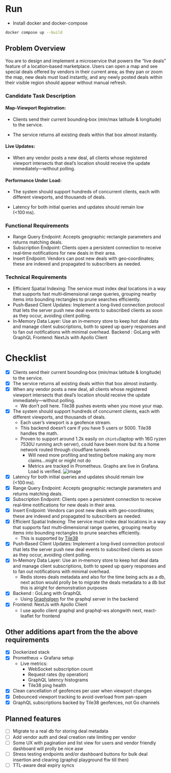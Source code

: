 # Run
- Install docker and docker-compose
```sh
docker compose up --build
```
## Problem Overview

You are to design and implement a microservice that powers the “live deals” feature of a location‑based marketplace. 
Users can open a map and see special deals offered by vendors in their current area; as they pan or zoom the map, new deals must load instantly, and any newly posted deals within their visible region should appear without manual refresh.

### Candidate Task Description
 
 #### Map‑Viewport Registration:
 
 - Clients send their current bounding‐box (min/max latitude & longitude) to the service.
 
 - The service returns all existing deals within that box almost instantly.
 
 #### Live Updates:
 
 - When any vendor posts a new deal, all clients whose registered viewport intersects that deal’s location should receive the update immediately—without polling.
 
 #### Performance Under Load:
 
 - The system should support hundreds of concurrent clients, each with different viewports, and thousands of deals.
 
 - Latency for both initial queries and updates should remain low (<100 ms).

### Functional Requirements
 - Range Query Endpoint: Accepts geographic rectangle parameters and returns matching deals.
 - Subscription Endpoint: Clients open a persistent connection to receive real‑time notifications for new deals in their area.
 - Insert Endpoint: Vendors can post new deals with geo‑coordinates; these are indexed and propagated to subscribers as needed.

### Technical Requirements
 - Efficient Spatial Indexing: The service must index deal locations in a way that supports fast multi‑dimensional range queries, grouping nearby items into bounding rectangles to prune searches efficiently.
 - Push‑Based Client Updates: Implement a long‑lived connection protocol that lets the server push new deal events to subscribed clients as soon as they occur, avoiding client polling.
 - In‑Memory Data Layer: Use an in‑memory store to keep hot deal data and manage client subscriptions, both to speed up query responses and to fan out notifications with minimal overhead.
 Backend : GoLang with GraphQL
 Frontend: NextJs with Apollo Client

# Checklist
- [x] Clients send their current bounding‐box (min/max latitude & longitude) to the service.
- [x] The service returns all existing deals within that box almost instantly.
- [x] When any vendor posts a new deal, all clients whose registered viewport intersects that deal’s location should receive the update immediately—without polling.
  - We don’t poll here. Tile38 pushes events when you move your map.
- [x] The system should support hundreds of concurrent clients, each with different viewports, and thousands of deals.
  - Each user’s viewport is a geofence stream.
  - This backend doesn’t care if you have 5 users or 5000. Tile38 handles the math. 
  - Proven to support around 1.2k easily on `chintu`(laptop with 16G ryzen 7530U running arch server), could have been more but its a home network routed through cloudflare tunnels
    - Will need more profiling and testing before making any more claims...might or might not do
    - Metrics are tracked in Prometheus. Graphs are live in Grafana. Load is verified.
     ![image](https://github.com/user-attachments/assets/49e4e57c-8f20-4e87-aff9-f96eaa3e7c16)
- [x] Latency for both initial queries and updates should remain low (<100 ms).
- [x] Range Query Endpoint: Accepts geographic rectangle parameters and returns matching deals.
- [x] Subscription Endpoint: Clients open a persistent connection to receive real‑time notifications for new deals in their area.
- [x] Insert Endpoint: Vendors can post new deals with geo‑coordinates; these are indexed and propagated to subscribers as needed.
- [x] Efficient Spatial Indexing: The service must index deal locations in a way that supports fast multi‑dimensional range queries, grouping nearby items into bounding rectangles to prune searches efficiently.
  - This is supported by [Tile38](https://tile38.com/)
- [x] Push‑Based Client Updates: Implement a long‑lived connection protocol that lets the server push new deal events to subscribed clients as soon as they occur, avoiding client polling.
- [x] In‑Memory Data Layer: Use an in‑memory store to keep hot deal data and manage client subscriptions, both to speed up query responses and to fan out notifications with minimal overhead.
  - Redis stores deals metadata and also for the time being acts as a db, next action would prolly be to migrate the deals metadata to a db but this is alright for demonstration purposes
- [x] Backend : GoLang with GraphQL
  - Using [Graphqlgen](https://gqlgen.com/) for the graphql server in the backend
- [x] Frontend: NextJs with Apollo Client
  - I use apollo client graphql and graphql-ws alongwith next, react-leaflet for frontend
     
## Other additions apart from the the above requirements
- [x] Dockerized stack
- [x] Prometheus + Grafana setup
  - Live metrics:
    - WebSocket subscription count
    - Request rates (by operation)
    - GraphQL latency histograms
    - Tile38 ping health
- [x] Clean cancellation of geofences per user when viewport changes
- [x] Debounced viewport tracking to avoid overload from pan-spam
- [x] GraphQL subscriptions backed by Tile38 geofences, not Go channels

## Planned features
 - [ ] Migrate to a real db for storing deal metadata
 - [ ] Add vendor auth and deal creation rate limiting per vendor
 - [ ] Some UX with pagination and list view for users and vendor friendly dashboard will prolly be nice asw
 - [ ] Stress testing endpoints and/or dashboard buttons for bulk deal insertion and clearing (graphql playground ftw till then)
 - [ ] TTL-aware deal expiry syncs

